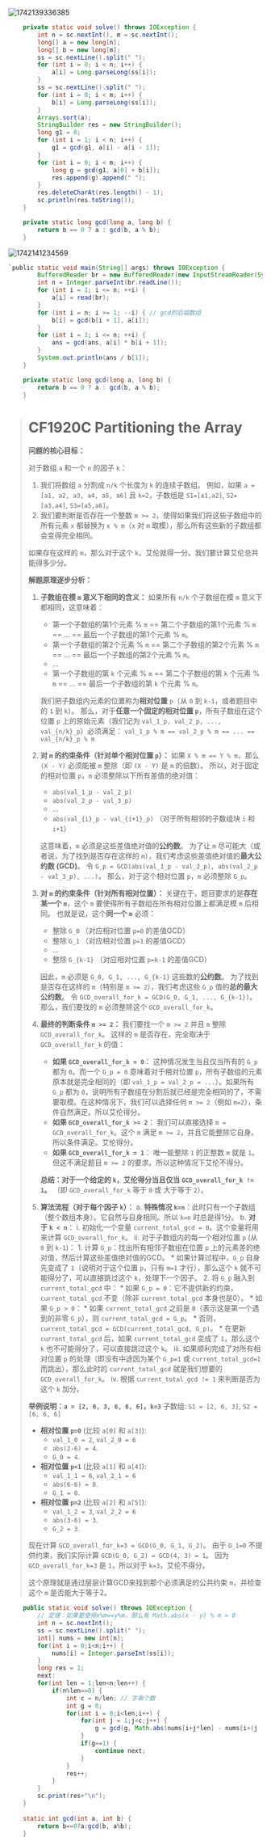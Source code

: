 ![1742139336385](assets/1742139336385.png)

```java
    private static void solve() throws IOException {
        int n = sc.nextInt(), m = sc.nextInt();
        long[] a = new long[n];
        long[] b = new long[m];
        ss = sc.nextLine().split(" ");
        for (int i = 0; i < n; i++) {
            a[i] = Long.parseLong(ss[i]);
        }
        ss = sc.nextLine().split(" ");
        for (int i = 0; i < m; i++) {
            b[i] = Long.parseLong(ss[i]);
        }
        Arrays.sort(a);
        StringBuilder res = new StringBuilder();
        long g1 = 0;
        for (int i = 1; i < n; i++) {
            g1 = gcd(g1, a[i] - a[i - 1]);
        }
        for (int i = 0; i < m; i++) {
            long g = gcd(g1, a[0] + b[i]);
            res.append(g).append(" ");
        }
        res.deleteCharAt(res.length() - 1);
        sc.println(res.toString());
    }

    private static long gcd(long a, long b) {
        return b == 0 ? a : gcd(b, a % b);
    }
```



![1742141234569](assets/1742141234569.png)

```java
`public static void main(String[] args) throws IOException {
        BufferedReader br = new BufferedReader(new InputStreamReader(System.in));
        int n = Integer.parseInt(br.readLine());
        for (int i = 1; i <= n; ++i) {
            a[i] = read(br);
        }
        for (int i = n; i >= 1; --i) { // gcd的后缀数组
            b[i] = gcd(b[i + 1], a[i]);
        }
        for (int i = 1; i <= n; ++i) {
            ans = gcd(ans, a[i] * b[i + 1]);
        }
        System.out.println(ans / b[1]);
    }

    private static long gcd(long a, long b) {
        return b == 0 ? a : gcd(b, a % b);
    }
```

> # CF1920C Partitioning the Array
>
> **问题的核心目标：**
>
> 对于数组 `a` 和一个 `n` 的因子 `k`：
> 1.  我们将数组 `a` 分割成 `n/k` 个长度为 `k` 的连续子数组。
>     例如，如果 `a = [a1, a2, a3, a4, a5, a6]` 且 `k=2`，子数组是 `S1=[a1,a2]`, `S2=[a3,a4]`, `S3=[a5,a6]`。
> 2.  我们要判断是否存在一个整数 `m >= 2`，使得如果我们将这些子数组中的所有元素 `x` 都替换为 `x % m`（`x` 对 `m` 取模），那么所有这些新的子数组都会变得完全相同。
>
> 如果存在这样的 `m`，那么对于这个 `k`，艾伦就得一分。我们要计算艾伦总共能得多少分。
>
> **解题原理逐步分析：**
>
> 1. **子数组在模 `m` 意义下相同的含义：**
>     如果所有 `n/k` 个子数组在模 `m` 意义下都相同，这意味着：
>     *   第一个子数组的第1个元素 % `m` == 第二个子数组的第1个元素 % `m` == ... == 最后一个子数组的第1个元素 % `m`。
>     *   第一个子数组的第2个元素 % `m` == 第二个子数组的第2个元素 % `m` == ... == 最后一个子数组的第2个元素 % `m`。
>     *   ...
>     *   第一个子数组的第 `k` 个元素 % `m` == 第二个子数组的第 `k` 个元素 % `m` == ... == 最后一个子数组的第 `k` 个元素 % `m`。
>
>     我们把子数组内元素的位置称为**相对位置** `p`（从 `0` 到 `k-1`，或者题目中的 `1` 到 `k`）。
>     那么，对于**任意一个固定的相对位置 `p`**，所有子数组在这个位置 `p` 上的原始元素（我们记为 `val_1_p, val_2_p, ..., val_{n/k}_p`）必须满足：
>     `val_1_p % m == val_2_p % m == ... == val_{n/k}_p % m`
>
> 2. **对 `m` 的约束条件（针对单个相对位置 `p`）：**
>     如果 `X % m == Y % m`，那么 `(X - Y)` 必须能被 `m` 整除（即 `(X - Y)` 是 `m` 的倍数）。
>     所以，对于固定的相对位置 `p`，`m` 必须整除以下所有差值的绝对值：
>     *   `abs(val_1_p - val_2_p)`
>     *   `abs(val_2_p - val_3_p)`
>     *   ...
>     *   `abs(val_{i}_p - val_{i+1}_p)` （对于所有相邻的子数组块 `i` 和 `i+1`）
>
>     这意味着，`m` 必须是这些差值绝对值的**公约数**。
>     为了让 `m` 尽可能大（或者说，为了找到是否存在这样的 `m`），我们考虑这些差值绝对值的**最大公约数 (GCD)**。
>     令 `G_p = GCD(abs(val_1_p - val_2_p), abs(val_2_p - val_3_p), ...)`。
>     那么，对于这个相对位置 `p`，`m` 必须整除 `G_p`。
>
> 3. **对 `m` 的约束条件（针对所有相对位置）：**
>     关键在于，题目要求的是**存在某一个 `m`**，这个 `m` 要使得所有子数组在所有相对位置上都满足模 `m` 后相同。
>     也就是说，这个**同一个 `m`** 必须：
>     *   整除 `G_0` （对应相对位置 `p=0` 的差值GCD）
>     *   整除 `G_1` （对应相对位置 `p=1` 的差值GCD）
>     *   ...
>     *   整除 `G_{k-1}` （对应相对位置 `p=k-1` 的差值GCD）
>
>     因此，`m` 必须是 `G_0, G_1, ..., G_{k-1}` 这些数的**公约数**。
>     为了找到是否存在这样的 `m`（特别是 `m >= 2`），我们考虑这些 `G_p` 值的**总的最大公约数**。
>     令 `GCD_overall_for_k = GCD(G_0, G_1, ..., G_{k-1})`。
>     那么，我们要找的 `m` 必须整除这个 `GCD_overall_for_k`。
>
> 4. **最终的判断条件 `m >= 2`：**
>     我们要找一个 `m >= 2` 并且 `m` 整除 `GCD_overall_for_k`。
>     这样的 `m` 是否存在，完全取决于 `GCD_overall_for_k` 的值：
>     *   **如果 `GCD_overall_for_k = 0`**：
>         这种情况发生当且仅当所有的 `G_p` 都为 `0`。而一个 `G_p = 0` 意味着对于相对位置 `p`，所有子数组的元素原本就是完全相同的（即 `val_1_p = val_2_p = ...`）。如果所有 `G_p` 都为 `0`，说明所有子数组在分割后就已经是完全相同的了，不需要取模。在这种情况下，我们可以选择任何 `m >= 2`（例如 `m=2`），条件自然满足。所以艾伦得分。
>     *   **如果 `GCD_overall_for_k >= 2`**：
>         我们可以直接选择 `m = GCD_overall_for_k`。这个 `m` 满足 `m >= 2`，并且它能整除它自身。所以条件满足。艾伦得分。
>     *   **如果 `GCD_overall_for_k = 1`**：
>         唯一能整除 `1` 的正整数 `m` 就是 `1`。但这不满足题目 `m >= 2` 的要求。所以这种情况下艾伦不得分。
>
>     **总结：对于一个给定的 `k`，艾伦得分当且仅当 `GCD_overall_for_k != 1`。**
>     （即 `GCD_overall_for_k` 等于 `0` 或 大于等于 `2`）。
>
> 5. **算法流程（对于每个因子 `k`）：**
>     a.  **特殊情况 `k=n`**：此时只有一个子数组（整个数组本身）。它自然与自身相同。所以 `k=n` 时总是得1分。
>     b.  **对于 `k < n`**：
>         i.  初始化一个变量 `current_total_gcd = 0`。这个变量将用来计算 `GCD_overall_for_k`。
>         ii. 对于子数组内的每一个相对位置 `p` (从 `0` 到 `k-1`)：
>             1.  计算 `G_p`：找出所有相邻子数组在位置 `p` 上的元素差的绝对值，然后计算这些差值绝对值的GCD。
>                 *   如果计算过程中，`G_p` 自身先变成了 `1`（说明对于这个位置 `p`，只有 `m=1` 才行），那么这个 `k` 就不可能得分了，可以直接跳过这个 `k`，处理下一个因子。
>             2.  将 `G_p` 融入到 `current_total_gcd` 中：
>                 *   如果 `G_p = 0`：它不提供新的约束，`current_total_gcd` 不变（除非 `current_total_gcd` 本身也是0）。
>                 *   如果 `G_p > 0`：
>                     *   如果 `current_total_gcd` 之前是 `0`（表示这是第一个遇到的非零 `G_p`），则 `current_total_gcd = G_p`。
>                     *   否则，`current_total_gcd = GCD(current_total_gcd, G_p)`。
>                 *   在更新 `current_total_gcd` 后，如果 `current_total_gcd` 变成了 `1`，那么这个 `k` 也不可能得分了，可以直接跳过这个 `k`。
>         iii. 如果顺利完成了对所有相对位置 `p` 的处理（即没有中途因为某个 `G_p=1` 或 `current_total_gcd=1` 而跳出），那么此时的 `current_total_gcd` 就是我们想要的 `GCD_overall_for_k`。
>         iv. 根据 `current_total_gcd != 1` 来判断是否为这个 `k` 加分。
>
> **举例说明：`a = [2, 6, 3, 6, 6, 6]`，`k=3`**
> 子数组: `S1 = [2, 6, 3]`, `S2 = [6, 6, 6]`
>
> *   **相对位置 `p=0`** (比较 `a[0]` 和 `a[3]`):
>     *   `val_1_0 = 2`, `val_2_0 = 6`
>     *   `abs(2-6) = 4`.
>     *   `G_0 = 4`.
> *   **相对位置 `p=1`** (比较 `a[1]` 和 `a[4]`):
>     *   `val_1_1 = 6`, `val_2_1 = 6`
>     *   `abs(6-6) = 0`.
>     *   `G_1 = 0`.
> *   **相对位置 `p=2`** (比较 `a[2]` 和 `a[5]`):
>     *   `val_1_2 = 3`, `val_2_2 = 6`
>     *   `abs(3-6) = 3`.
>     *   `G_2 = 3`.
>
> 现在计算 `GCD_overall_for_k=3 = GCD(G_0, G_1, G_2)`。
> 由于 `G_1=0` 不提供约束，我们实际计算 `GCD(G_0, G_2) = GCD(4, 3) = 1`。
> 因为 `GCD_overall_for_k=3` 是 `1`，所以对于 `k=3`，艾伦不得分。
>
> 这个原理就是通过层层计算GCD来找到那个必须满足的公共约束 `m`，并检查这个 `m` 是否能大于等于2。

```java
	public static void solve() throws IOException {
        // 定理：如果要使得x%m==y%m，那么有 Math.abs(x - y) % m = 0
		int n = sc.nextInt();
		ss = sc.nextLine().split(" ");
		int[] nums = new int[n];
		for(int i = 0;i<n;i++) {
			nums[i] = Integer.parseInt(ss[i]);
		}
		long res = 1;
		next:
		for(int len = 1;len<n;len++) {
			if(n%len==0) {
				int c = n/len; // 字串个数
				int g = 0;
				for(int i = 0;i<len;i++) {
					for(int j = 1;j<c;j++) {
						g = gcd(g, Math.abs(nums[i+j*len] - nums[i+(j - 1)*len]));
					}
					if(g==1) {
						continue next;
					}
				}
				res++;
			}
		}
		sc.print(res+"\n");
	}
	
	static int gcd(int a, int b) {
		return b==0?a:gcd(b, a%b);
	}
```

